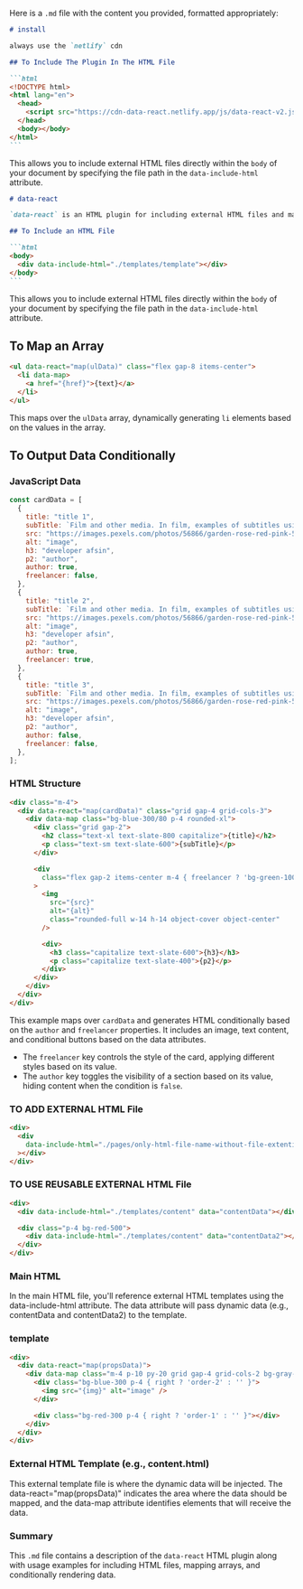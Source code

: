 Here is a `.md` file with the content you provided, formatted appropriately:

````markdown
# install

always use the `netlify` cdn

## To Include The Plugin In The HTML File

```html
<!DOCTYPE html>
<html lang="en">
  <head>
    <script src="https://cdn-data-react.netlify.app/js/data-react-v2.js"></script>
  </head>
  <body></body>
</html>
```
````

This allows you to include external HTML files directly within the `body` of your document by specifying the file path in the `data-include-html` attribute.

````markdown
# data-react

`data-react` is an HTML plugin for including external HTML files and mapping JavaScript arrays, similar to React.js functionality.

## To Include an HTML File

```html
<body>
  <div data-include-html="./templates/template"></div>
</body>
```
````

This allows you to include external HTML files directly within the `body` of your document by specifying the file path in the `data-include-html` attribute.

## To Map an Array

```html
<ul data-react="map(ulData)" class="flex gap-8 items-center">
  <li data-map>
    <a href="{href}">{text}</a>
  </li>
</ul>
```

This maps over the `ulData` array, dynamically generating `li` elements based on the values in the array.

## To Output Data Conditionally

### JavaScript Data

```js
const cardData = [
  {
    title: "title 1",
    subTitle: `Film and other media. In film, examples of subtitles using "or" include Dr. Strangelove or: How I Learned to Stop Worrying and Love the Bomb and Birdman or (The Unexpected Virtue of Ignorance).`,
    src: "https://images.pexels.com/photos/56866/garden-rose-red-pink-56866.jpeg?cs=srgb&dl=pexels-pixabay-56866.jpg&fm=jpg",
    alt: "image",
    h3: "developer afsin",
    p2: "author",
    author: true,
    freelancer: false,
  },
  {
    title: "title 2",
    subTitle: `Film and other media. In film, examples of subtitles using "or" include Dr. Strangelove or: How I Learned to Stop Worrying and Love the Bomb and Birdman or (The Unexpected Virtue of Ignorance).`,
    src: "https://images.pexels.com/photos/56866/garden-rose-red-pink-56866.jpeg?cs=srgb&dl=pexels-pixabay-56866.jpg&fm=jpg",
    alt: "image",
    h3: "developer afsin",
    p2: "author",
    author: true,
    freelancer: true,
  },
  {
    title: "title 3",
    subTitle: `Film and other media. In film, examples of subtitles using "or" include Dr. Strangelove or: How I Learned to Stop Worrying and Love the Bomb and Birdman or (The Unexpected Virtue of Ignorance).`,
    src: "https://images.pexels.com/photos/56866/garden-rose-red-pink-56866.jpeg?cs=srgb&dl=pexels-pixabay-56866.jpg&fm=jpg",
    alt: "image",
    h3: "developer afsin",
    p2: "author",
    author: false,
    freelancer: false,
  },
];
```

### HTML Structure

```html
<div class="m-4">
  <div data-react="map(cardData)" class="grid gap-4 grid-cols-3">
    <div data-map class="bg-blue-300/80 p-4 rounded-xl">
      <div class="grid gap-2">
        <h2 class="text-xl text-slate-800 capitalize">{title}</h2>
        <p class="text-sm text-slate-600">{subTitle}</p>
      </div>

      <div
        class="flex gap-2 items-center m-4 { freelancer ? 'bg-green-100/80 border border-2 border-red-500' : 'bg-gray-100/80' } p-4 rounded-xl"
      >
        <img
          src="{src}"
          alt="{alt}"
          class="rounded-full w-14 h-14 object-cover object-center"
        />

        <div>
          <h3 class="capitalize text-slate-600">{h3}</h3>
          <p class="capitalize text-slate-400">{p2}</p>
        </div>
      </div>
    </div>
  </div>
</div>
```

This example maps over `cardData` and generates HTML conditionally based on the `author` and `freelancer` properties. It includes an image, text content, and conditional buttons based on the data attributes.

- The `freelancer` key controls the style of the card, applying different styles based on its value.
- The `author` key toggles the visibility of a section based on its value, hiding content when the condition is `false`.

### TO ADD EXTERNAL HTML File

```html
<div>
  <div
    data-include-html="./pages/only-html-file-name-without-file-extention"
  ></div>
</div>
```

### TO USE REUSABLE EXTERNAL HTML File

```html
<div>
  <div data-include-html="./templates/content" data="contentData"></div>

  <div class="p-4 bg-red-500">
    <div data-include-html="./templates/content" data="contentData2"></div>
  </div>
</div>
```

### Main HTML

In the main HTML file, you'll reference external HTML templates using the data-include-html attribute. The data attribute will pass dynamic data (e.g., contentData and contentData2) to the template.

### template

```html
<div>
  <div data-react="map(propsData)">
    <div data-map class="m-4 p-10 py-20 grid gap-4 grid-cols-2 bg-gray-100">
      <div class="bg-blue-300 p-4 { right ? 'order-2' : '' }">
        <img src="{img}" alt="image" />
      </div>

      <div class="bg-red-300 p-4 { right ? 'order-1' : '' }"></div>
    </div>
  </div>
</div>
```

### External HTML Template (e.g., content.html)

This external template file is where the dynamic data will be injected. The data-react="map(propsData)" indicates the area where the data should be mapped, and the data-map attribute identifies elements that will receive the data.

### Summary

This `.md` file contains a description of the `data-react` HTML plugin along
with usage examples for including HTML files, mapping arrays, and conditionally
rendering data.
